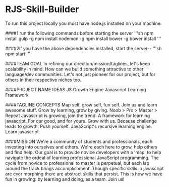 # RJS-Skill-Builder

To run this project locally you must have node.js installed on your machine.

####1 run the following commands before starting the server
'''sh
npm install gulp -g
npm install nodemon -g
npm install bower -g
bower install
'''    

####2if you have the above dependencies installed, start the server--
'''sh
npm start
'''

####TEAM GOAL
In refining our direction/mission/taglines, let's keep scalability in mind. How can we build something attractive to other 
language/dev communities. Let's not just pioneer for our project, but for others in their respective niches too.


####PROJECT NAME IDEAS
JS Growth Engine
Javascript Learning Framework


####TAGLINE CONCEPTS
Map self, grow self, fun self.
Join us and learn awesome stuff.
Grow by learning, grow by giving.
Noob > Pro > Master > Repeat
Javascript is growing, join the trend.
A framework for learning javascript.
For our good, and for yours. Grow with us.
Because challenge leads to growth. Push yourself.
JavaScript's recursive learning engine.
Learn javascript.


####MISSION
We're a community of students and professionals, each investing into ourselves and others. We're each here to grow, help 
others and find help. Our goal is to provide novice developers with a 'map' to help navigate the ordeal of learning 
professional JavaScript programming. The cycle from novice to professional to master is perpetual, but each lap around the 
track brings accomplishment. Though specific skills in javascript are ever morphing there are abstract skills that persist. 
This is how we have fun in growing: by learning and doing, as a team. Join us!

